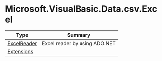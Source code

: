 ﻿
# Microsoft.VisualBasic.Data.csv.Excel

|Type|Summary|
|----|-------|
|<a href="#" onClick="load('/docs/Microsoft.VisualBasic.Data.csv.Excel/ExcelReader.md')">ExcelReader</a>|Excel reader by using ADO.NET|
|<a href="#" onClick="load('/docs/Microsoft.VisualBasic.Data.csv.Excel/Extensions.md')">Extensions</a>||

